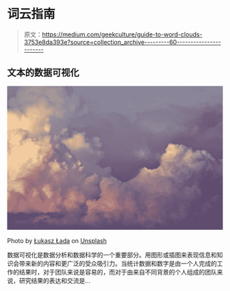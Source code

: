 # 词云指南

> 原文：<https://medium.com/geekculture/guide-to-word-clouds-3753e8da393e?source=collection_archive---------60----------------------->

## 文本的数据可视化

![](img/ba4a5ae219f33e6b6b74e364c0d67d79.png)

Photo by [Łukasz Łada](https://unsplash.com/@lukaszlada?utm_source=medium&utm_medium=referral) on [Unsplash](https://unsplash.com?utm_source=medium&utm_medium=referral)

数据可视化是数据分析和数据科学的一个重要部分。用图形或插图来表现信息和知识会带来新的内容和更广泛的受众吸引力。当统计数据和数字是由一个人完成的工作的结果时，对于团队来说是容易的，而对于由来自不同背景的个人组成的团队来说，研究结果的表达和交流是…